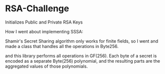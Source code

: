 # RSA-Challenge
Initializes Public and Private RSA Keys 

How I went about implementing SSSA: 

Shamir's Secret Sharing algorithm only works for finite fields, so I went and made a class that handles all the operations in Byte256. 


and this library performs all operations in GF(256). Each byte of a secret is encoded as a separate Byte(256) polynomial, and the resulting parts are the aggregated values of those polynomials.





